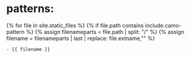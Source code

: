 # patterns:

{% for file in site.static_files %}
  {% if file.path contains include.camo-pattern %}
  	{% assign filenameparts = file.path | split: "/" %}
    {% assign filename = filenameparts | last | replace: file.extname,"" %}

    - {{ filename }}